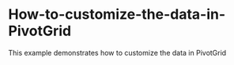 # How-to-customize-the-data-in-PivotGrid
 This example demonstrates how to customize the data in PivotGrid
